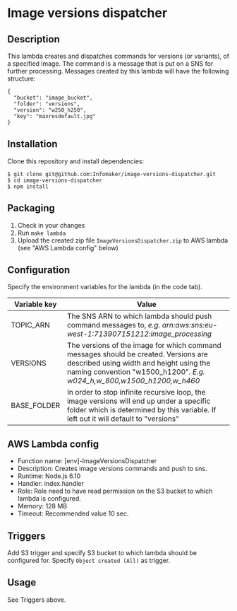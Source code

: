 # Image versions dispatcher

## Description

This lambda creates and dispatches commands for versions (or variants), of a specified image. The
command is a message that is put on a SNS for further processing. Messages created by this lambda
will have the following structure:

``` 
{
  "bucket": "image_bucket",
  "folder": "versions",
  "version": "w250_h250",
  "key": "maxresdefault.jpg"
}
```

## Installation

Clone this repository and install dependencies:

```
$ git clone git@github.com:Infomaker/image-versions-dispatcher.git
$ cd image-versions-dispatcher
$ npm install 
```

## Packaging

1. Check in your changes
2. Run `make lambda`
3. Upload the created zip file `ImageVersionsDispatcher.zip` to AWS lambda (see "AWS Lambda config" below)

## Configuration
Specify the environment variables for the lambda (in the code tab).

| Variable key | Value |
| ------------ | ----- |
| TOPIC_ARN    | The SNS ARN to which lambda should push command messages to, _e.g. arn:aws:sns:eu-west-1:713907151212:image_processing_ |
| VERSIONS     | The versions of the image for which command messages should be created. Versions are described using width and height using the naming convention "w1500_h1200". _E.g. w024_h,w_800,w1500_h1200,w_h460_ |
| BASE_FOLDER  | In order to stop infinite recursive loop, the image versions will end up under a specific folder which is determined by this variable. If left out it will default to "versions" |

## AWS Lambda config

- Function name: [env]-ImageVersionsDispatcher
- Description: Creates image versions commands and push to sns.
- Runtime: Node.js 6.10
- Handler: index.handler
- Role: Role need to have read permission on the S3 bucket to which lambda is configured.
- Memory: 128 MB
- Timeout: Recommended value 10 sec.

## Triggers

Add S3 trigger and specify S3 bucket to which lambda should be configured for. Specify `Object created (All)`
as trigger.

## Usage
See Triggers above.


